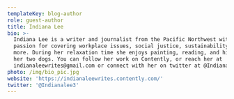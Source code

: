 ```yaml
---
templateKey: blog-author
role: guest-author
title: Indiana Lee
bio: >-
  Indiana Lee is a writer and journalist from the Pacific Northwest with a
  passion for covering workplace issues, social justice, sustainability, and
  more. During her relaxation time she enjoys painting, reading, and hiking with
  her two dogs. You can follow her work on Contently, or reach her at
  indianaleewrites@gmail.com or connect with her on twitter at @Indianalee3
photo: /img/bio_pic.jpg
website: 'https://indianaleewrites.contently.com/'
twitter: '@Indianalee3'
---
```


